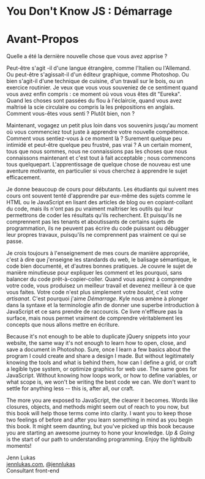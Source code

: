 # You Don't Know JS : Démarrage
# Avant-Propos

Quelle a été la dernière nouvelle chose que vous avez apprise ?

Peut-être s'agit -il d'une langue étrangère, comme l'Italien ou l'Allemand. Ou peut-être s'agissait-il d'un éditeur graphique, comme Photoshop. Ou bien s'agit-il d'une technique de cuisine, d'un travail sur le bois, ou un exercice routinier. Je veux que vous vous souveniez de ce sentiment quand vous avez enfin compris : ce moment où vous vous êtes dit "Eureka". Quand les choses sont passées du flou à l'éclaircie, quand vous avez maîtrisé la scie circulaire ou compris la les prépositions en anglais. Comment vous-êtes vous senti ? Plutôt bien, non ?

Maintenant, vogagez un petit plus loin dans vos souvenirs jusqu'au moment où vous commenciez tout juste à apprendre votre nouvelle compétence. Comment vous sentiez-vous à ce moment là ? Surement quelque peu intimidé et peut-être quelque peu frustré, pas vrai ? A un certain moment, tous que nous sommes, nous ne connaissions pas les choses que nous connaissons maintenant et c'est tout à fait acceptable ; nous commencons tous quelquepart. L'apprentissage de quelque chose de nouveau est une aventure motivante, en particulier si vous cherchez à apprendre le sujet efficacement.

Je donne beaucoup de cours pour débutants. Les étudiants qui suivent mes cours ont souvent tenté d'apprendre par eux-même des sujets comme le HTML ou le JavaScript en lisant des articles de blog ou en copiant-collant du code, mais ils n'ont pas pu vraiment maîtriser les outils qui leur permettrons de coder les résultats qu'ils recherchent. Et puisqu'ils ne comprennent pas les tenants et aboutissants de certains sujets de programmation, ils ne peuvent pas écrire du code puissant ou débugger leur propres travaux, puisqu'ils ne comprennent pas vraiment ce qui se passe.

Je crois toujours à l'enseignement de mes cours de manière appropriée, c'est à dire que j'enseigne les standards du web, le balisage sémantique, le code bien documenté, et d'autres bonnes pratiques. Je couvre le sujet de manière minutieuse pour expliquer les comment et les pourquoi, sans balancer du code prêt-à-copier-coller. Quand vous aspirez à comprendre votre code, vous produisez un meilleur travail et devenez meilleur à ce que vous faites. Votre code n'est plus simplement votre *boulot*, c'est votre *artisanat*. C'est pourquoi j'aime *Démarrage*. Kyle nous amène à plonger dans la syntaxe et la terminologie afin de donner une superbe introduction à JavaScript et ce sans prendre de raccourcis. Ce livre n'effleure pas la surface, mais nous permet vraiment de comprendre véritablement les concepts que nous allons mettre en écriture.

Because it's not enough to be able to duplicate jQuery snippets into your website, the same way it's not enough to learn how to open, close, and save a document in Photoshop. Sure, once I learn a few basics about the program I could create and share a design I made. But without legitimately knowing the tools and what is behind them, how can I define a grid, or craft a legible type system, or optimize graphics for web use. The same goes for JavaScript. Without knowing how loops work, or how to define variables, or what scope is, we won't be writing the best code we can. We don't want to settle for anything less -- this is, after all, our craft.

The more you are exposed to JavaScript, the clearer it becomes. Words like closures, objects, and methods might seem out of reach to you now, but this book will help those terms come into clarity. I want you to keep those two feelings of before and after you learn something in mind as you begin this book. It might seem daunting, but you've picked up this book because you are starting an awesome journey to hone your knowledge. *Up & Going* is the start of our path to understanding programming. Enjoy the lightbulb moments!

Jenn Lukas<br>
[jennlukas.com](http://jennlukas.com/), [@jennlukas](https://twitter.com/jennlukas)<br>
Consultant front-end
